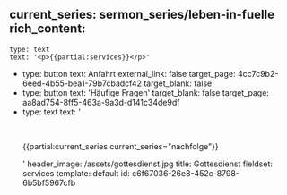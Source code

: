 current_series: sermon_series/leben-in-fuelle
rich_content:
  -
    type: text
    text: '<p>{{partial:services}}</p>'
  -
    type: button
    text: Anfahrt
    external_link: false
    target_page: 4cc7c9b2-6eed-4b55-bea1-79b7cbadcf42
    target_blank: false
  -
    type: button
    text: 'Häufige Fragen'
    target_blank: false
    target_page: aa8ad754-8ff5-463a-9a3d-d141c34de9df
  -
    type: text
    text: '<p><br></p><p>{{partial:current_series current_series="nachfolge"}}</p>'
header_image: /assets/gottesdienst.jpg
title: Gottesdienst
fieldset: services
template: default
id: c6f67036-26e8-452c-8798-6b5bf5967cfb
